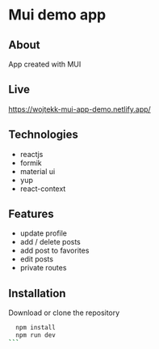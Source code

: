 # Mui demo app

## About

App created with MUI

## Live

https://wojtekk-mui-app-demo.netlify.app/

## Technologies

- reactjs
- formik
- material ui
- yup
- react-context

## Features

- update profile
- add / delete posts
- add post to favorites
- edit posts
- private routes

## Installation

Download or clone the repository

````bash
  npm install
  npm run dev
```
````
